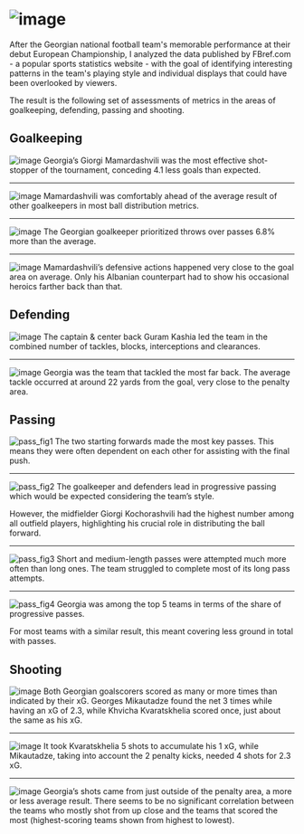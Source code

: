 
# ![image](https://github.com/user-attachments/assets/6391933c-f693-4bcc-b18c-6bf53459397e)
After the Georgian national football team's memorable performance at their debut European Championship, I analyzed the data published by FBref.com - a popular sports statistics website - with the goal of identifying interesting patterns in the team's playing style and individual displays that could have been overlooked by viewers.

The result is the following set of assessments of metrics in the areas of goalkeeping, defending, passing and shooting.

## Goalkeeping
![image](https://github.com/user-attachments/assets/f79fa08c-43fc-4c02-9728-76283486c041)
Georgia’s Giorgi Mamardashvili was the most effective shot-stopper of the tournament, conceding 4.1 less goals than expected.

---

![image](https://github.com/user-attachments/assets/10eba581-1669-4374-a580-037c054f0e71)
Mamardashvili was comfortably ahead of the average result of other goalkeepers in most ball distribution metrics.

---

![image](https://github.com/user-attachments/assets/eb9698a1-1bc8-406e-8b05-8fc1c492d827)
The Georgian goalkeeper prioritized throws over passes 6.8% more than the average.

---

![image](https://github.com/user-attachments/assets/e87402ca-b4d8-4d98-9794-40667874362a)
Mamardashvili’s defensive actions happened very close to the goal area on average. Only his Albanian counterpart had to show his occasional heroics farther back than that.

## Defending
![image](https://github.com/user-attachments/assets/f14d8512-51d4-4baf-bafb-a94e0e327611)
The captain & center back Guram Kashia led the team in the combined number of tackles, blocks, interceptions and clearances.

---

![image](https://github.com/user-attachments/assets/511f65c5-1e05-4551-b7e0-aaf4720eb32a)
Georgia was the team that tackled the most far back.
The average tackle occurred at around 22 yards from the goal, very close to the penalty area. 

## Passing
![pass_fig1](https://github.com/user-attachments/assets/67b7069a-11c8-4653-8383-d39b32ecbbbb)
The two starting forwards made the most key passes.
This means they were often dependent on each other for assisting with the final push.

---

![pass_fig2](https://github.com/user-attachments/assets/3e2971f9-64bd-43ac-86d9-ad16d3811cda)
The goalkeeper and defenders lead in progressive passing which would be expected considering the team’s style.

However, the midfielder Giorgi Kochorashvili had the highest number among all outfield players, highlighting his crucial role in distributing the ball forward. 

---

![pass_fig3](https://github.com/user-attachments/assets/c817f16f-6b95-48d1-b7e9-f5f35a68edd9)
Short and medium-length passes were attempted much more often than long ones.
The team struggled to complete most of its long pass attempts.

---

![pass_fig4](https://github.com/user-attachments/assets/c9ed21f3-f22f-4dc3-b890-c4f9549d2c61)
Georgia was among the top 5 teams in terms of the share of progressive passes.

For most teams with a similar result, this meant covering less ground in total with passes.

## Shooting
![image](https://github.com/user-attachments/assets/d92808a7-2af5-48bb-8db3-bcdbce883793)
Both Georgian goalscorers scored as many or more times than indicated by their xG.
Georges Mikautadze found the net 3 times while having an xG of 2.3, while Khvicha Kvaratskhelia scored once, just about the same as his xG. 

---

![image](https://github.com/user-attachments/assets/0e97aff8-ed1a-45b7-a3ac-1fd72fd30a1a)
It took Kvaratskhelia 5 shots to accumulate his 1 xG, while Mikautadze, taking into account the 2 penalty kicks, needed 4 shots for 2.3 xG.

---

![image](https://github.com/user-attachments/assets/d99cc15e-980f-48a4-ba5a-a30e132d91b0)
Georgia’s shots came from just outside of the penalty area, a more or less average result. 
There seems to be no significant correlation between the teams who mostly shot from up close and the teams that scored the most (highest-scoring teams shown from highest to lowest).

